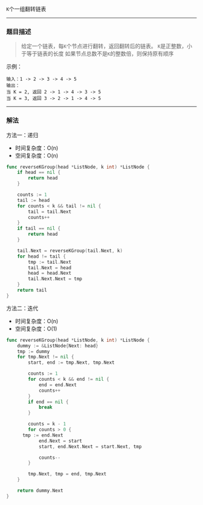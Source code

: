 `K`个一组翻转链表

----

### 题目描述

> 给定一个链表，每`K`个节点进行翻转，返回翻转后的链表。
> `K`是正整数，小于等于链表的长度
> 如果节点总数不是`K`的整数倍，则保持原有顺序

示例：

```shell
输入：1 -> 2 -> 3 -> 4 -> 5
输出：
当 K = 2, 返回 2 -> 1 -> 4 -> 3 -> 5
当 K = 3, 返回 3 -> 2 -> 1 -> 4 -> 5
```

----

### 解法

方法一：递归

- 时间复杂度：O(n)
- 空间复杂度：O(n)

```go
func reverseKGroup(head *ListNode, k int) *ListNode {
	if head == nil {
		return head
	}

	counts := 1
	tail := head
	for counts < k && tail != nil {
		tail = tail.Next
		counts++
	}
	if tail == nil {
		return head
	}

	tail.Next = reverseKGroup(tail.Next, k)
	for head != tail {
		tmp := tail.Next
		tail.Next = head
		head = head.Next
		tail.Next.Next = tmp
	}
	return tail
}
```

方法二：迭代

- 时间复杂度：O(n)
- 空间复杂度：O(1)

```go
func reverseKGroup(head *ListNode, k int) *ListNode {
	dummy := &ListNode{Next: head}
	tmp := dummy
	for tmp.Next != nil {
		start, end := tmp.Next, tmp.Next

		counts := 1
		for counts < k && end != nil {
			end = end.Next
			counts++
		}
		if end == nil {
			break
		}

		counts = k - 1
		for counts > 0 {
      tmp := end.Next
			end.Next = start
			start, end.Next.Next = start.Next, tmp

			counts--
		}

		tmp.Next, tmp = end, tmp.Next
	}

	return dummy.Next
}
```